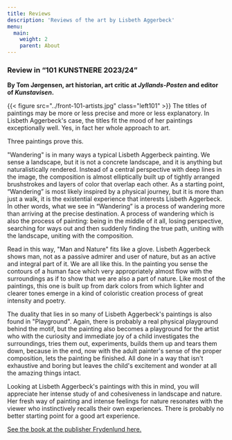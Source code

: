 ```yaml
---
title: Reviews
description: 'Reviews of the art by Lisbeth Aggerbeck'
menu:
  main:
    weight: 2
    parent: About
---
```


### Review in “101 KUNSTNERE 2023/24”  

**By Tom Jørgensen, art historian, art critic at *Jyllands-Posten* and editor of *Kunstavisen*.**

{{<  figure src="../front-101-artists.jpg" class="left101" >}}
The titles of paintings may be more or less precise and more or less explanatory. In Lisbeth Aggerbeck's case, the titles fit the mood of her paintings exceptionally well. Yes, in fact her whole approach to art.

Three paintings prove this.

"Wandering" is in many ways a typical Lisbeth Aggerbeck painting. We sense a landscape, but it is not a concrete landscape, and it is anything but naturalistically rendered. Instead of a central perspective with deep lines in the image, the composition is almost elliptically built up of tightly arranged brushstrokes and layers of color that overlap each other. As a starting point, “Wandering” is most likely inspired by a physical journey, but it is more than just a walk, it is the existential experience that interests Lisbeth Aggerbeck. In other words, what we see in “Wandering” is a process of wandering more than arriving at the precise destination. A process of wandering which is also the process of painting: being in the middle of it all, losing perspective, searching for ways out and then suddenly finding the true path, uniting with the landscape, uniting with the composition.

Read in this way, "Man and Nature" fits like a glove. Lisbeth Aggerbeck shows man, not as a passive admirer and user of nature, but as an active and integral part of it. We are all like this. In the painting you sense the contours of a human face which very appropriately almost flow with the surroundings as if to show that we are also a part of nature. Like most of the paintings, this one is built up from dark colors from which lighter and clearer tones emerge in a kind of coloristic creation process of great intensity and poetry.

The duality that lies in so many of Lisbeth Aggerbeck's paintings is also found in "Playground". Again, there is probably a real physical playground behind the motif, but the painting also becomes a playground for the artist who with the curiosity and immediate joy of a child investigates the surroundings, tries them out, experiments, builds them up and tears them down, because in the end, now with the adult painter's sense of the proper composition, lets the painting be finished. All done in a way that isn't exhaustive and boring but leaves the child's excitement and wonder at all the amazing things intact.

Looking at Lisbeth Aggerbeck's paintings with this in mind, you will appreciate her intense study of and cohesiveness in landscape and nature. Her fresh way of painting and intense feelings for nature resonates with the viewer who instinctively recalls their own experiences. There is probably no better starting point for a good art experience.

[See the book at the publisher Frydenlund here.](https://www.frydenlund.dk/101-kunstnere-2023-24-20862)
